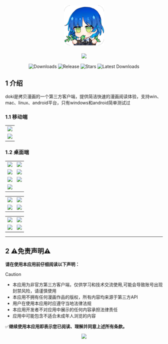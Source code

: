 <h1 align="center">
<img src=".\img\logo.png"/>
</h1>
<p align="center">
  <img src="https://skillicons.dev/icons?i=tauri,vue,js,rust,pinia,scss,vite,pnpm"/>
</p>



<p align="center">
  <img src="https://img.shields.io/github/downloads/caolib/doki-manga/total?labelColor=grey&color=blue" alt="Downloads"/>
  <img src="https://img.shields.io/github/v/release/caolib/doki-manga?labelColor=grey&color=red" alt="Release"/>
  <img src="https://img.shields.io/github/stars/caolib/doki-manga" alt="Stars"/>
  <img src="https://img.shields.io/github/downloads/caolib/doki-manga/latest/total" alt="Latest Downloads"/>
</p>


## 1 介绍

doki是拷贝漫画的一个第三方客户端，提供简洁快速的漫画阅读体验，支持win、mac、linux、android平台，只有windows和android简单测试过

### 1.1 移动端

<table>
  <tr>
    <td><img src="https://s2.loli.net/2025/07/28/RO469YL1DCmtBvk.png"/></td>
  </tr>
  <tr>
    <td><img src="https://s2.loli.net/2025/07/28/v8Xyu961gHTGZsp.png"/></td>
  </tr>
</table> 

### 1.2 桌面端

<table>
  <tr>
    <td><img src="https://s2.loli.net/2025/06/21/eGMfoDwXhdm9q2z.png"/></td>
    <td><img src="https://s2.loli.net/2025/06/21/U5CsVo9R42beQGA.png"/></td>
  </tr>
  <tr>
    <td><img src="https://s2.loli.net/2025/06/21/UryZHueIz8N4ng6.png"/></td>
    <td><img src="https://s2.loli.net/2025/06/21/8q4HKDjrsNMl9IF.png"/></td>
  </tr>  
  <tr>
    <td><img src="https://s2.loli.net/2025/06/21/Nwoe2DCagTHf3xn.png"/></td>
    <td><img src="https://s2.loli.net/2025/06/21/Kirp1LucGdH8YOy.png"/></td>
  </tr>
  <tr>
    <td colspan="2"><img src="https://s2.loli.net/2025/06/21/Yf5pVHRLk9314Fl.png"/></td>
  </tr>
</table> 

<table>
  <tr>
    <td><img src="https://s2.loli.net/2025/06/21/vnoST4pdD2ikeUO.png"/></td>
    <td><img src="https://s2.loli.net/2025/06/21/a6OSsdzE527LfwV.png"/></td>
  </tr>
  <tr>
    <td><img src="https://s2.loli.net/2025/06/21/9f1Umi6G4FvD7Nb.png"/></td>
    <td><img src="https://s2.loli.net/2025/06/21/BM5fa6oduv7Zxl2.png"/></td>
  </tr>
</table>

<table>
  <tr>
    <td><img src="https://s2.loli.net/2025/06/21/ljeIh1dqZBwSTVg.png"/></td>
    <td><img src="https://s2.loli.net/2025/06/21/75TRXdABi4Nx1Lu.png"/></td>
  </tr>
  <tr>
    <td><img src="https://s2.loli.net/2025/06/21/dyGD1EuZtpTRjev.png"/></td>
    <td><img src="https://s2.loli.net/2025/06/21/fC21eLMa58dkpyb.png"/></td>
  </tr>
</table>

---

## 2 ⚠️免责声明⚠️

**请在使用本应用前仔细阅读以下声明：**

> [!caution]
>
> - 本应用为非官方第三方客户端，仅供学习和技术交流使用,可能会导致账号出现封禁风险，请谨慎使用
> - 本应用不拥有任何漫画作品的版权，所有内容均来源于第三方API
> - 用户在使用本应用时应遵守当地法律法规
> - 本应用开发者不对应用中展示的任何内容承担法律责任
> - 应用中可能包含不适合未成年人浏览的内容

✅**继续使用本应用即表示您已阅读、理解并同意上述所有条款。**

<p align="center">
  <img src="https://counter.seku.su/cmoe?name=doki-manga&theme=r34"/>
</p>
